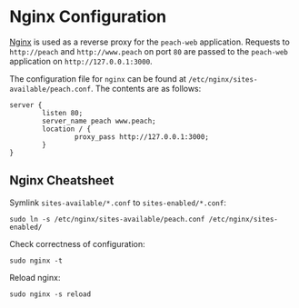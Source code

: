 # Nginx Configuration

[Nginx](https://www.nginx.com/) is used as a reverse proxy for the `peach-web` application. Requests to `http://peach` and `http://www.peach` on port `80` are passed to the `peach-web` application on `http://127.0.0.1:3000`.

The configuration file for `nginx` can be found at `/etc/nginx/sites-available/peach.conf`. The contents are as follows:

```nginx
server {
        listen 80;
        server_name peach www.peach;
        location / {
                proxy_pass http://127.0.0.1:3000;
        }
}
```

## Nginx Cheatsheet

Symlink `sites-available/*.conf` to `sites-enabled/*.conf`:

`sudo ln -s /etc/nginx/sites-available/peach.conf /etc/nginx/sites-enabled/`

Check correctness of configuration:

`sudo nginx -t`

Reload nginx:

`sudo nginx -s reload`
